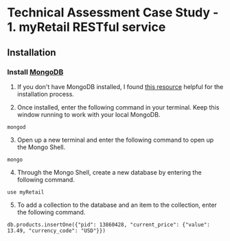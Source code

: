 # Technical Assessment Case Study - 1. myRetail RESTful service




## Installation

### Install [MongoDB](https://www.mongodb.com/)

1. If you don't have MongoDB installed, I found [this resource](https://zellwk.com/blog/local-mongodb/) helpful for the installation process.

2. Once installed, enter the following command in your terminal. Keep this window running to work with your local MongoDB.
```
mongod
```

3. Open up a new terminal and enter the following command to open up the Mongo Shell.
```
mongo
```

4. Through the Mongo Shell, create a new database by entering the following command.
```
use myRetail
```

5. To add a collection to the database and an item to the collection, enter the following command.
```
db.products.insertOne({"pid": 13860428, "current_price": {"value": 13.49, "currency_code": "USD"}})
```
